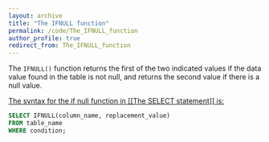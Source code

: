 ```yaml
---
layout: archive
title: "The IFNULL function"
permalink: /code/The_IFNULL_function
author_profile: true
redirect_from: The_IFNULL_function
---
```


The `IFNULL()` function returns the first of the two indicated values if the data value found in the table is not null, and returns the second value if there is a null value.

<u>The syntax for the if null function in [[The SELECT statement]] is:</u>

```sql
SELECT IFNULL(column_name, replacement_value)
FROM table_name
WHERE condition;
```

